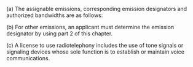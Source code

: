 (a) The assignable emissions, corresponding emission designators and authorized bandwidths are as follows:

(b) For other emissions, an applicant must determine the emission designator by using part 2 of this chapter.
              

(c) A license to use radiotelephony includes the use of tone signals or signaling devices whose sole function is to establish or maintain voice communications.

